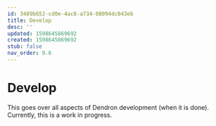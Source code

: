 ```yaml
---
id: 3489b652-cd0e-4ac8-a734-08094dc043eb
title: Develop
desc: ''
updated: 1598645869692
created: 1598645869692
stub: false
nav_order: 9.6
---
```


# Develop

This goes over all aspects of Dendron development (when it is done). Currently, this is a work in progress.

